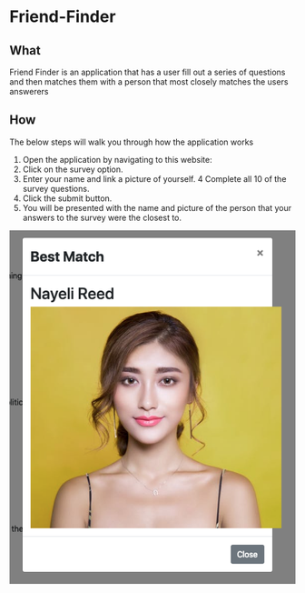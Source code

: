 # Friend-Finder
## What
Friend Finder is an application that has a user fill out a series of questions and then matches them with a person that most closely matches the users answerers

## How
The below steps will walk you through how the application works

1. Open the application by navigating to this website:
2. Click on the survey option.
3. Enter your name and link a picture of yourself.
4 Complete all 10 of the survey questions.
5. Click the submit button. 
6. You will be presented with the name and picture of the person that your answers to the survey were the closest to.

![First Screenshot](/assets/screenshot1.png?raw=true "First Screenshot")
